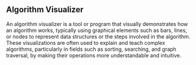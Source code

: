 ## Algorithm Visualizer

An algorithm visualizer is a tool or program that visually demonstrates how an algorithm works, typically using graphical elements such as bars, lines, or nodes to represent data structures or the steps involved in the algorithm. 
These visualizations are often used to explain and teach complex algorithms, particularly in fields such as sorting, searching, and graph traversal, by making their operations more understandable and intuitive.
